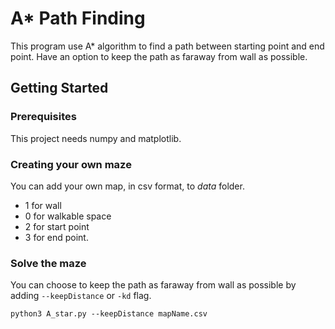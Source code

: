 # A* Path Finding
This program use A* algorithm to find a path between starting point and end point. Have an option to keep the path as faraway from wall as possible.

## Getting Started
### Prerequisites
This project needs numpy and matplotlib.

### Creating your own maze
You can add your own map, in csv format, to *data* folder.
- 1 for wall
- 0 for walkable space
- 2 for start point
- 3 for end point.

### Solve the maze
You can choose to keep the path as faraway from wall as possible by adding `--keepDistance` or `-kd` flag.
```
python3 A_star.py --keepDistance mapName.csv
```

